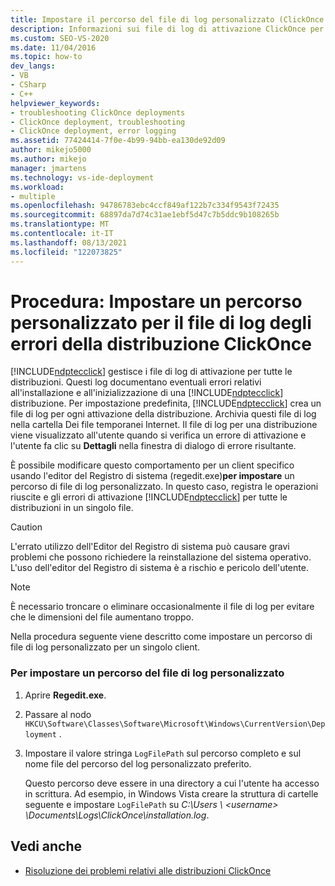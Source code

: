 ```yaml
---
title: Impostare il percorso del file di log personalizzato (ClickOnce errori di distribuzione)
description: Informazioni sui file di log di attivazione ClickOnce per tutte le distribuzioni, che documenta gli errori per l'installazione e l'inizializzazione di una ClickOnce distribuzione.
ms.custom: SEO-VS-2020
ms.date: 11/04/2016
ms.topic: how-to
dev_langs:
- VB
- CSharp
- C++
helpviewer_keywords:
- troubleshooting ClickOnce deployments
- ClickOnce deployment, troubleshooting
- ClickOnce deployment, error logging
ms.assetid: 77424414-7f0e-4b99-94bb-ea130de92d09
author: mikejo5000
ms.author: mikejo
manager: jmartens
ms.technology: vs-ide-deployment
ms.workload:
- multiple
ms.openlocfilehash: 94786783ebc4ccf849af122b7c334f9543f72435
ms.sourcegitcommit: 68897da7d74c31ae1ebf5d47c7b5ddc9b108265b
ms.translationtype: MT
ms.contentlocale: it-IT
ms.lasthandoff: 08/13/2021
ms.locfileid: "122073825"
---
```

# <a name="how-to-set-a-custom-log-file-location-for-clickonce-deployment-errors"></a>Procedura: Impostare un percorso personalizzato per il file di log degli errori della distribuzione ClickOnce
[!INCLUDE[ndptecclick](../deployment/includes/ndptecclick_md.md)] gestisce i file di log di attivazione per tutte le distribuzioni. Questi log documentano eventuali errori relativi all'installazione e all'inizializzazione di una [!INCLUDE[ndptecclick](../deployment/includes/ndptecclick_md.md)] distribuzione. Per impostazione predefinita, [!INCLUDE[ndptecclick](../deployment/includes/ndptecclick_md.md)] crea un file di log per ogni attivazione della distribuzione. Archivia questi file di log nella cartella Dei file temporanei Internet. Il file di log per una distribuzione viene visualizzato all'utente quando si verifica un errore di attivazione e l'utente fa clic su **Dettagli** nella finestra di dialogo di errore risultante.

 È possibile modificare questo comportamento per un client specifico usando l'editor del Registro di sistema (regedit.exe)**per impostare** un percorso di file di log personalizzato. In questo caso, registra le operazioni riuscite e gli errori di attivazione [!INCLUDE[ndptecclick](../deployment/includes/ndptecclick_md.md)] per tutte le distribuzioni in un singolo file.

> [!CAUTION]
> L'errato utilizzo dell'Editor del Registro di sistema può causare gravi problemi che possono richiedere la reinstallazione del sistema operativo. L'uso dell'editor del Registro di sistema è a rischio e pericolo dell'utente.

> [!NOTE]
> È necessario troncare o eliminare occasionalmente il file di log per evitare che le dimensioni del file aumentano troppo.

 Nella procedura seguente viene descritto come impostare un percorso di file di log personalizzato per un singolo client.

### <a name="to-set-a-custom-log-file-location"></a>Per impostare un percorso del file di log personalizzato

1. Aprire **Regedit.exe**.

2. Passare al nodo `HKCU\Software\Classes\Software\Microsoft\Windows\CurrentVersion\Deployment` .

3. Impostare il valore stringa `LogFilePath` sul percorso completo e sul nome file del percorso del log personalizzato preferito.

     Questo percorso deve essere in una directory a cui l'utente ha accesso in scrittura. Ad esempio, in Windows Vista creare la struttura di cartelle seguente e impostare `LogFilePath` su *C:\Users \\ \<username> \Documents\Logs\ClickOnce\installation.log*.

## <a name="see-also"></a>Vedi anche
- [Risoluzione dei problemi relativi alle distribuzioni ClickOnce](../deployment/troubleshooting-clickonce-deployments.md)